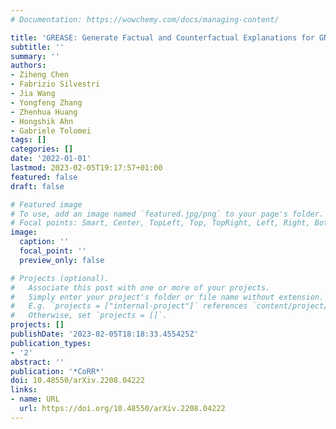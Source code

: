 ```yaml
---
# Documentation: https://wowchemy.com/docs/managing-content/

title: 'GREASE: Generate Factual and Counterfactual Explanations for GNN-based Recommendations'
subtitle: ''
summary: ''
authors:
- Ziheng Chen
- Fabrizio Silvestri
- Jia Wang
- Yongfeng Zhang
- Zhenhua Huang
- Hongshik Ahn
- Gabriele Tolomei
tags: []
categories: []
date: '2022-01-01'
lastmod: 2023-02-05T19:17:57+01:00
featured: false
draft: false

# Featured image
# To use, add an image named `featured.jpg/png` to your page's folder.
# Focal points: Smart, Center, TopLeft, Top, TopRight, Left, Right, BottomLeft, Bottom, BottomRight.
image:
  caption: ''
  focal_point: ''
  preview_only: false

# Projects (optional).
#   Associate this post with one or more of your projects.
#   Simply enter your project's folder or file name without extension.
#   E.g. `projects = ["internal-project"]` references `content/project/deep-learning/index.md`.
#   Otherwise, set `projects = []`.
projects: []
publishDate: '2023-02-05T18:18:33.455425Z'
publication_types:
- '2'
abstract: ''
publication: '*CoRR*'
doi: 10.48550/arXiv.2208.04222
links:
- name: URL
  url: https://doi.org/10.48550/arXiv.2208.04222
---
```

